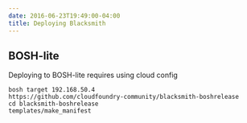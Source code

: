 ```yaml
---
date: 2016-06-23T19:49:00-04:00
title: Deploying Blacksmith
---
```


## BOSH-lite

Deploying to BOSH-lite requires using cloud config

```
bosh target 192.168.50.4
https://github.com/cloudfoundry-community/blacksmith-boshrelease
cd blacksmith-boshrelease
templates/make_manifest
```